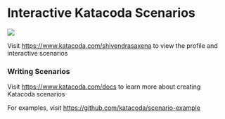 # Interactive Katacoda Scenarios

[![](http://shields.katacoda.com/katacoda/shivendrasaxena/count.svg)](https://www.katacoda.com/shivendrasaxena "Get your profile on Katacoda.com")

Visit https://www.katacoda.com/shivendrasaxena to view the profile and interactive scenarios

### Writing Scenarios
Visit https://www.katacoda.com/docs to learn more about creating Katacoda scenarios

For examples, visit https://github.com/katacoda/scenario-example
